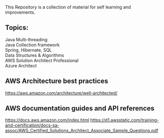 This Repository is a collection of material for self learning and improvements.

Topics:
-------
Java Multi-threading <br>
Java Collection framework <br>
Spring, Hibernate, SQL <br>
Data Structures & Algorithms <br>
AWS Solution Architect Professional <br>
Azure Architect <br>

AWS Architecture best practices
-------------------------------
https://aws.amazon.com/architecture/well-architected/

AWS documentation guides and API references
-------------------------------------------
https://docs.aws.amazon.com/index.html
https://d1.awsstatic.com/training-and-certification/docs-sa-assoc/AWS_Certified_Solutions_Architect_Associate_Sample_Questions.pdf



